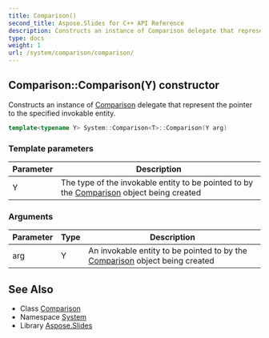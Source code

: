 ```yaml
---
title: Comparison()
second_title: Aspose.Slides for C++ API Reference
description: Constructs an instance of Comparison delegate that represent the pointer to the specified invokable entity.
type: docs
weight: 1
url: /system/comparison/comparison/
---
```

## Comparison::Comparison(Y) constructor


Constructs an instance of [Comparison](../) delegate that represent the pointer to the specified invokable entity.

```cpp
template<typename Y> System::Comparison<T>::Comparison(Y arg)
```


### Template parameters

| Parameter | Description |
| --- | --- |
| Y | The type of the invokable entity to be pointed to by the [Comparison](../) object being created |

### Arguments

| Parameter | Type | Description |
| --- | --- | --- |
| arg | Y | An invokable entity to be pointed to by the [Comparison](../) object being created |

## See Also

* Class [Comparison](../)
* Namespace [System](../../)
* Library [Aspose.Slides](../../../)